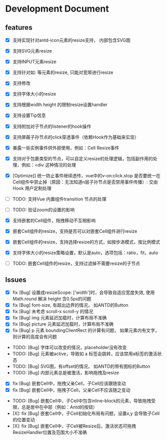 <!--
 * @Author       : sunzhifeng <ian.sun@auodigitech.com>
 * @Date         : 2022-03-08 17:03:50
 * @Description  : Created by sunzhifeng, Please coding something here
 * @FilePath     : \__nuxt2.15.2_del\components\Cell\doc.md
 * @LastEditTime : 2022-03-16 14:54:46
 * @LastEditors  : sunzhifeng <ian.sun@auodigitech.com>
-->

# Development Document


## features

* [X] 支持实现针对antd-icon元素的resize支持， 内部包含SVG图
* [X] 支持SVG元素resize
* [X] 支持INPUT元素resize
* [X] 支持针对如: <a-date-picker /> 等元素的resize, 只能对宽带进行resize
* [X] 支持修改 <a-input placeholder="Input 输入框控件 附带Style" :style="{width: '280px'}"></a-input>
* [X] 支持字体大小的resize
* [X] 支持根据width height 的限制resize设置handler
* [X] 支持设置Tip信息
* [X] 支持附加对子节点的listener的hook操作
* [X] 支持屏蔽子孙节点的click穿透事件（依赖Hook作为基础来实现）
* [X] 暴露一些实例事件供外部使用，例如：Cell Resize事件
* [X] 支持对于包裹类型的节点，可以自定义resize的处理逻辑，包括副作用的处理，例如：<div<a-button /></div> 这种情况的处理
* [X] [Optimize]] 统一防止事件继续透传，vue中的v-on:click.stop 是否要统一在Cell组件中禁止掉（原因：无法知道n层子孙节点是否禁用事件传播）: 交由Hook 用户定制处理
* [ ] TODO: 支持Vue 内置组件transition 节点的处理
* [ ] TODO: 验证zoom的设置的影响
* [X] 支持嵌套的Cell组件，拖拽移动不互相影响
* [X] 嵌套Cell组件的resize，支持是否可以对嵌套Cell组件进行resize
* [X] 嵌套Cell组件的resize，支持选择resize的方式，如按步进模式，按比例模式
* [X] 支持字体大小的resize策略设置，默认是auto，选项包括：ratio，fit，auto
* [ ] TODO: 嵌套Cell组件的resize，支持过滤掉不需要resize的子节点


## Issues

* [X] fix [Bug] <a-auto-complete /> 设置成resizeScope: ['width']时，会导致自适应宽度失效, 使用 Math.round 解决 height 含0.5px的问题
* [X] fix [Bug] font-size, 有超出边界的情况， 如ANTD的Button
* [X] fix [Bug] 未考虑 scroll-x scroll-y 的情况
* [X] fix [Bug] img 元素延迟加载时，计算布局不准确
* [X] fix [Bug] picture 元素延迟加载时，计算布局不准确
* [X] fix [Bug] p 元素 boundingClientRect 的计算有问题， 如果元素内有文字， 则计算的高度会有问题
* TODO: [Bug] 字体可以改变的情况，placeholder没有改变
* TODO: [Bug] 元素被active，导致如 a 标签会跳转，应该禁用a标签的激活状态
* TODO: [Bug] SVG图，有offset的情况， 如ANTD的带有图标的Button
* TODO: [Bug]  <a-date-picker /> 内部元素总是被激活，影响拖拽及resize
* [X] fix [Bug] 嵌套Cell中，拖拽父亲Cell，子Cell应该跟随变动
* [X] fix [Bug] 嵌套Cell中，拖拽子Cell，父亲Cell不应该随之变动
* TODO: [Bug] 嵌套Cell中，子Cell中包含inline-block的元素，导致拖拽受限，总是居中在中部（例如：Antd的按钮）
* [X]: fix [Bug] 嵌套Cell中，子Cell初始化布局有问题，设置x,y 会导致子Cell的位置变动
* [X]: fix [Bug] 嵌套Cell中，子Cell被Resize后，激活状态可拖拽ResizeHandler位置及范围大小不准确
